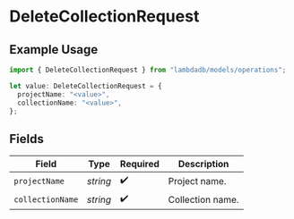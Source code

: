 # DeleteCollectionRequest

## Example Usage

```typescript
import { DeleteCollectionRequest } from "lambdadb/models/operations";

let value: DeleteCollectionRequest = {
  projectName: "<value>",
  collectionName: "<value>",
};
```

## Fields

| Field              | Type               | Required           | Description        |
| ------------------ | ------------------ | ------------------ | ------------------ |
| `projectName`      | *string*           | :heavy_check_mark: | Project name.      |
| `collectionName`   | *string*           | :heavy_check_mark: | Collection name.   |